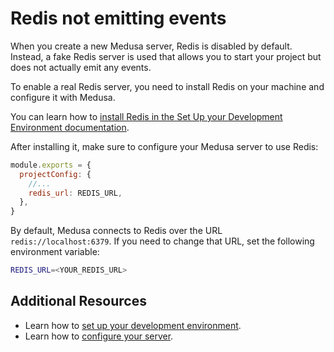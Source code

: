 # Redis not emitting events

When you create a new Medusa server, Redis is disabled by default. Instead, a fake Redis server is used that allows you to start your project but does not actually emit any events.

To enable a real Redis server, you need to install Redis on your machine and configure it with Medusa.

You can learn how to [install Redis in the Set Up your Development Environment documentation](../tutorial/0-set-up-your-development-environment.mdx#redis).

After installing it, make sure to configure your Medusa server to use Redis:

```jsx
module.exports = {
  projectConfig: {
    //...
    redis_url: REDIS_URL,
  },
}
```

By default, Medusa connects to Redis over the URL `redis://localhost:6379`. If you need to change that URL, set the following environment variable:

```bash
REDIS_URL=<YOUR_REDIS_URL>
```

## Additional Resources

- Learn how to [set up your development environment](../tutorial/0-set-up-your-development-environment.mdx).
- Learn how to [configure your server](../usage/configurations.md).
